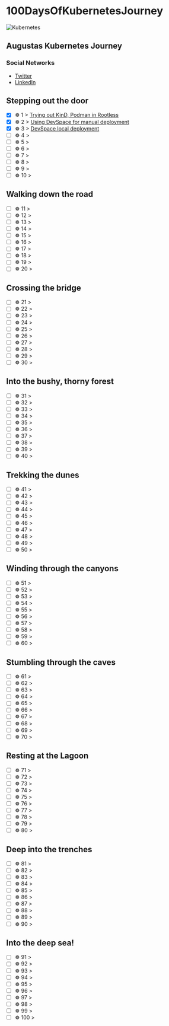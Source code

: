 # 100DaysOfKubernetesJourney
![Kubernetes](https://upload.wikimedia.org/wikipedia/commons/thumb/6/67/Kubernetes_logo.svg/798px-Kubernetes_logo.svg.png)


## Augustas Kubernetes Journey

### Social Networks
- [Twitter](https://twitter.com/augustris)
- [LinkedIn](https://linkedin.com/in/augustasverbickas)

## Stepping out the door

- [x] ☸ 1 > [Trying out KinD, Podman in Rootless](001/Readme.md)
- [x] ☸ 2 > [Using DevSpace for manual deployment](002/Readme.md)
- [x] ☸ 3 > [DevSpace local deployment](003/Readme.md)
- [ ] ☸ 4 > [](004/Readme.md)
- [ ] ☸ 5 > [](005/Readme.md)
- [ ] ☸ 6 > [](006/Readme.md)
- [ ] ☸ 7 > [](007/Readme.md)
- [ ] ☸ 8 > [](008/Readme.md)
- [ ] ☸ 9 > [](009/Readme.md)
- [ ] ☸ 10 > [](010/Readme.md)

## Walking down the road

- [ ] ☸ 11 > [](011/Readme.md)
- [ ] ☸ 12 > [](012/Readme.md)
- [ ] ☸ 13 > [](013/Readme.md)
- [ ] ☸ 14 > [](014/Readme.md)
- [ ] ☸ 15 > [](015/Readme.md)
- [ ] ☸ 16 > [](016/Readme.md)
- [ ] ☸ 17 > [](017/Readme.md)
- [ ] ☸ 18 > [](018/Readme.md)
- [ ] ☸ 19 > [](019/Readme.md)
- [ ] ☸ 20 > [](020/Readme.md)

## Crossing the bridge

- [ ] ☸ 21 > [](021/Readme.md)
- [ ] ☸ 22 > [](022/Readme.md)
- [ ] ☸ 23 > [](023/Readme.md)
- [ ] ☸ 24 > [](024/Readme.md)
- [ ] ☸ 25 > [](025/Readme.md)
- [ ] ☸ 26 > [](026/Readme.md)
- [ ] ☸ 27 > [](027/Readme.md)
- [ ] ☸ 28 > [](028/Readme.md)
- [ ] ☸ 29 > [](029/Readme.md)
- [ ] ☸ 30 > [](030/Readme.md)

## Into the bushy, thorny forest

- [ ] ☸ 31 > [](031/Readme.md)
- [ ] ☸ 32 > [](032/Readme.md)
- [ ] ☸ 33 > [](033/Readme.md)
- [ ] ☸ 34 > [](034/Readme.md)
- [ ] ☸ 35 > [](035/Readme.md)
- [ ] ☸ 36 > [](036/Readme.md)
- [ ] ☸ 37 > [](037/Readme.md)
- [ ] ☸ 38 > [](038/Readme.md)
- [ ] ☸ 39 > [](039/Readme.md)
- [ ] ☸ 40 > [](040/Readme.md)

## Trekking the dunes

- [ ] ☸ 41 > [](041/Readme.md)
- [ ] ☸ 42 > [](042/Readme.md)
- [ ] ☸ 43 > [](043/Readme.md)
- [ ] ☸ 44 > [](044/Readme.md)
- [ ] ☸ 45 > [](045/Readme.md)
- [ ] ☸ 46 > [](046/Readme.md)
- [ ] ☸ 47 > [](047/Readme.md)
- [ ] ☸ 48 > [](048/Readme.md)
- [ ] ☸ 49 > [](049/Readme.md)
- [ ] ☸ 50 > [](050/Readme.md)

## Winding through the canyons

- [ ] ☸ 51 > [](051/Readme.md)
- [ ] ☸ 52 > [](052/Readme.md)
- [ ] ☸ 53 > [](053/Readme.md)
- [ ] ☸ 54 > [](054/Readme.md)
- [ ] ☸ 55 > [](055/Readme.md)
- [ ] ☸ 56 > [](056/Readme.md)
- [ ] ☸ 57 > [](057/Readme.md)
- [ ] ☸ 58 > [](058/Readme.md)
- [ ] ☸ 59 > [](059/Readme.md)
- [ ] ☸ 60 > [](060/Readme.md)

## Stumbling through the caves

- [ ] ☸ 61 > [](061/Readme.md)
- [ ] ☸ 62 > [](062/Readme.md)
- [ ] ☸ 63 > [](063/Readme.md)
- [ ] ☸ 64 > [](064/Readme.md)
- [ ] ☸ 65 > [](065/Readme.md)
- [ ] ☸ 66 > [](066/Readme.md)
- [ ] ☸ 67 > [](067/Readme.md)
- [ ] ☸ 68 > [](068/Readme.md)
- [ ] ☸ 69 > [](069/Readme.md)
- [ ] ☸ 70 > [](070/Readme.md)

## Resting at the Lagoon

- [ ] ☸ 71 > [](071/Readme.md)
- [ ] ☸ 72 > [](072/Readme.md)
- [ ] ☸ 73 > [](073/Readme.md)
- [ ] ☸ 74 > [](074/Readme.md)
- [ ] ☸ 75 > [](075/Readme.md)
- [ ] ☸ 76 > [](076/Readme.md)
- [ ] ☸ 77 > [](077/Readme.md)
- [ ] ☸ 78 > [](078/Readme.md)
- [ ] ☸ 79 > [](079/Readme.md)
- [ ] ☸ 80 > [](080/Readme.md)

## Deep into the trenches

- [ ] ☸ 81 > [](081/Readme.md)
- [ ] ☸ 82 > [](082/Readme.md)
- [ ] ☸ 83 > [](083/Readme.md)
- [ ] ☸ 84 > [](084/Readme.md)
- [ ] ☸ 85 > [](085/Readme.md)
- [ ] ☸ 86 > [](086/Readme.md)
- [ ] ☸ 87 > [](087/Readme.md)
- [ ] ☸ 88 > [](088/Readme.md)
- [ ] ☸ 89 > [](089/Readme.md)
- [ ] ☸ 90 > [](090/Readme.md)

## Into the deep sea!

- [ ] ☸ 91 > [](091/Readme.md)
- [ ] ☸ 92 > [](092/Readme.md)
- [ ] ☸ 93 > [](093/Readme.md)
- [ ] ☸ 94 > [](094/Readme.md)
- [ ] ☸ 95 > [](095/Readme.md)
- [ ] ☸ 96 > [](096/Readme.md)
- [ ] ☸ 97 > [](097/Readme.md)
- [ ] ☸ 98 > [](098/Readme.md)
- [ ] ☸ 99 > [](099/Readme.md)
- [ ] ☸ 100 > [](100/Readme.md)
